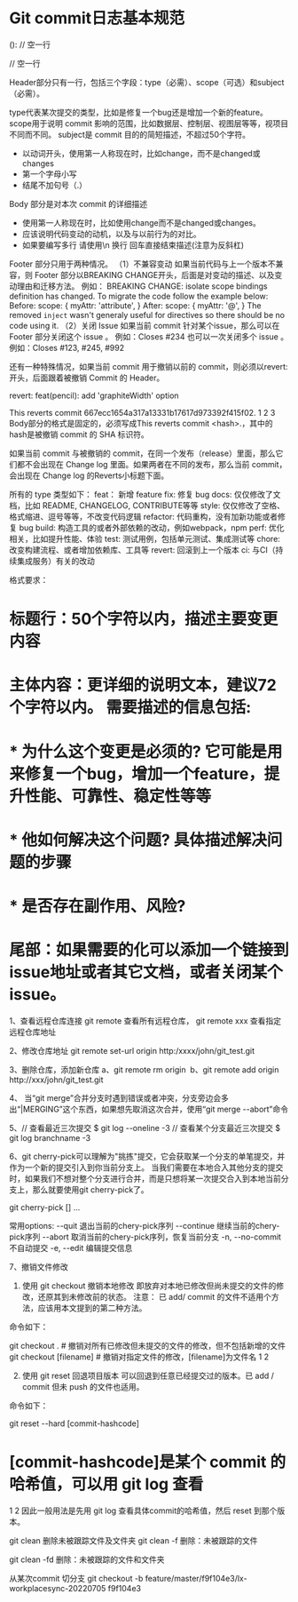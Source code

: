 
# Git commit日志基本规范
<type>(<scope>): <subject>
// 空一行
<body>
// 空一行
<footer>

Header部分只有一行，包括三个字段：type（必需）、scope（可选）和subject（必需）。

type代表某次提交的类型，比如是修复一个bug还是增加一个新的feature。
scope用于说明 commit 影响的范围，比如数据层、控制层、视图层等等，视项目不同而不同。
subject是 commit 目的的简短描述，不超过50个字符。
- 以动词开头，使用第一人称现在时，比如change，而不是changed或changes
- 第一个字母小写
- 结尾不加句号（.）

Body 部分是对本次 commit 的详细描述
- 使用第一人称现在时，比如使用change而不是changed或changes。
- 应该说明代码变动的动机，以及与以前行为的对比。
- 如果要编写多行 请使用\n 换行 回车直接结束描述(注意为反斜杠)

Footer 部分只用于两种情况。
（1）不兼容变动
如果当前代码与上一个版本不兼容，则 Footer 部分以BREAKING CHANGE开头，后面是对变动的描述、以及变动理由和迁移方法。
例如：
BREAKING CHANGE: isolate scope bindings definition has changed.
To migrate the code follow the example below:
    Before:
    scope: {
      myAttr: 'attribute',
    }
    After:
    scope: {
      myAttr: '@',
    }
    The removed `inject` wasn't generaly useful for directives so there should be no code using it.
（2）关闭 Issue
如果当前 commit 针对某个issue，那么可以在 Footer 部分关闭这个 issue 。
例如：Closes #234
也可以一次关闭多个 issue 。
例如：Closes #123, #245, #992

还有一种特殊情况，如果当前 commit 用于撤销以前的 commit，则必须以revert:开头，后面跟着被撤销 Commit 的 Header。

revert: feat(pencil): add 'graphiteWidth' option

This reverts commit 667ecc1654a317a13331b17617d973392f415f02.
1
2
3
Body部分的格式是固定的，必须写成This reverts commit &lt;hash>.，其中的hash是被撤销 commit 的 SHA 标识符。

如果当前 commit 与被撤销的 commit，在同一个发布（release）里面，那么它们都不会出现在 Change log 里面。如果两者在不同的发布，那么当前 commit，会出现在 Change log 的Reverts小标题下面。



所有的 type 类型如下：
feat： 新增 feature
fix: 修复 bug
docs: 仅仅修改了文档，比如 README, CHANGELOG, CONTRIBUTE等等
style: 仅仅修改了空格、格式缩进、逗号等等，不改变代码逻辑
refactor: 代码重构，没有加新功能或者修复 bug
build: 构造工具的或者外部依赖的改动，例如webpack，npm
perf: 优化相关，比如提升性能、体验
test: 测试用例，包括单元测试、集成测试等
chore: 改变构建流程、或者增加依赖库、工具等
revert: 回滚到上一个版本
ci: 与CI（持续集成服务）有关的改动

格式要求：

# 标题行：50个字符以内，描述主要变更内容
#
# 主体内容：更详细的说明文本，建议72个字符以内。 需要描述的信息包括:
#
# * 为什么这个变更是必须的? 它可能是用来修复一个bug，增加一个feature，提升性能、可靠性、稳定性等等
# * 他如何解决这个问题? 具体描述解决问题的步骤
# * 是否存在副作用、风险?
#
# 尾部：如果需要的化可以添加一个链接到issue地址或者其它文档，或者关闭某个issue。


1、查看远程仓库连接
git remote 查看所有远程仓库， git remote xxx 查看指定远程仓库地址

2、修改仓库地址
git remote set-url origin   http:/xxxx/john/git_test.git

3、删除仓库，添加新仓库
	a、git remote rm origin
​	b、git remote add origin http://xxx/john/git_test.git

4、 当“git merge”合并分支时遇到错误或者冲突，分支旁边会多出“|MERGING”这个东西，如果想先取消这次合并，使用“git merge --abort”命令

5、// 查看最近三次提交
$ git log --oneline -3
// 查看某个分支最近三次提交
$ git log branchname -3

6、git cherry-pick可以理解为"挑拣"提交，它会获取某一个分支的单笔提交，并作为一个新的提交引入到你当前分支上。 当我们需要在本地合入其他分支的提交时，如果我们不想对整个分支进行合并，而是只想将某一次提交合入到本地当前分支上，那么就要使用git cherry-pick了。

git cherry-pick [<options>] <commit-ish>...

常用options:
    --quit                退出当前的chery-pick序列
    --continue            继续当前的chery-pick序列
    --abort               取消当前的chery-pick序列，恢复当前分支
    -n, --no-commit       不自动提交
    -e, --edit            编辑提交信息

7、撤销文件修改
1. 使用 git checkout 撤销本地修改
即放弃对本地已修改但尚未提交的文件的修改，还原其到未修改前的状态。
注意： 已 add/ commit 的文件不适用个方法，应该用本文提到的第二种方法。

命令如下：

git checkout .      # 撤销对所有已修改但未提交的文件的修改，但不包括新增的文件
git checkout [filename]     # 撤销对指定文件的修改，[filename]为文件名
1
2


2. 使用 git reset 回退项目版本
可以回退到任意已经提交过的版本。已 add / commit 但未 push 的文件也适用。

命令如下：

git reset --hard [commit-hashcode]  
# [commit-hashcode]是某个 commit 的哈希值，可以用 git log 查看
1
2
因此一般用法是先用 git log 查看具体commit的哈希值，然后 reset 到那个版本。

git clean 删除未被跟踪文件及文件夹
git clean  -f
删除：未被跟踪的文件

git clean -fd
删除：未被跟踪的文件和文件夹

从某次commit 切分支
git checkout -b feature/master/f9f104e3/lx-workplacesync-20220705 f9f104e3